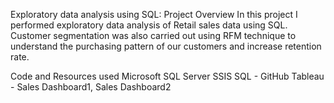 Exploratory data analysis using SQL: Project Overview
In this project I performed exploratory data analysis of Retail sales data using SQL. Customer segmentation was also carried out using RFM technique to understand the purchasing pattern of our customers and increase retention rate.

Code and Resources used
Microsoft SQL Server
SSIS
SQL - GitHub
Tableau - Sales Dashboard1, Sales Dashboard2
